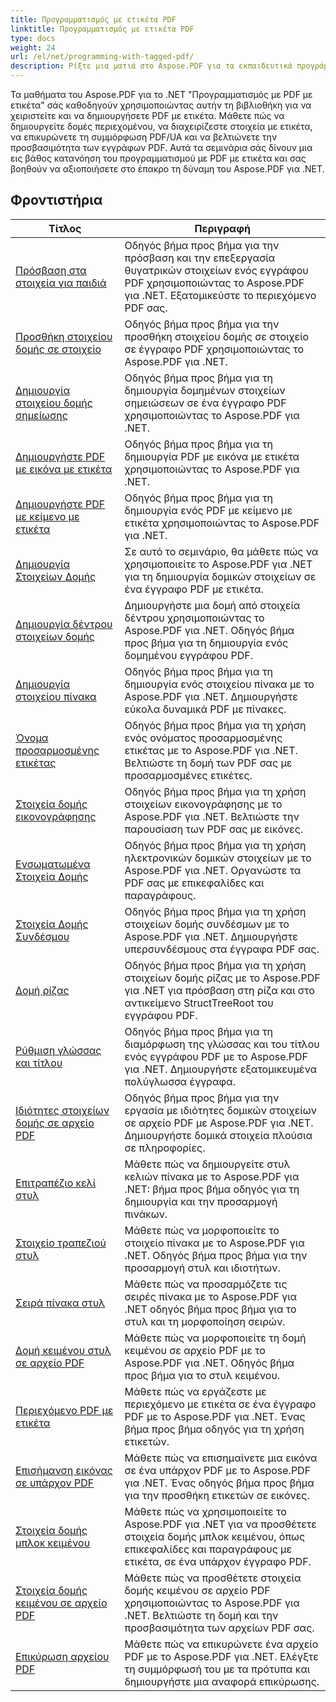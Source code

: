 ```yaml
---
title: Προγραμματισμός με ετικέτα PDF
linktitle: Προγραμματισμός με ετικέτα PDF
type: docs
weight: 24
url: /el/net/programming-with-tagged-pdf/
description: Ρίξτε μια ματιά στο Aspose.PDF για τα εκπαιδευτικά προγράμματα του .NET Programming with Tagged PDF για να κατακτήσετε τον χειρισμό και τη δημιουργία PDF με ετικέτες.
---
```


Τα μαθήματα του Aspose.PDF για το .NET "Προγραμματισμός με PDF με ετικέτα" σάς καθοδηγούν χρησιμοποιώντας αυτήν τη βιβλιοθήκη για να χειριστείτε και να δημιουργήσετε PDF με ετικέτα. Μάθετε πώς να δημιουργείτε δομές περιεχομένου, να διαχειρίζεστε στοιχεία με ετικέτα, να επικυρώνετε τη συμμόρφωση PDF/UA και να βελτιώνετε την προσβασιμότητα των εγγράφων PDF. Αυτά τα σεμινάρια σάς δίνουν μια εις βάθος κατανόηση του προγραμματισμού με PDF με ετικέτα και σας βοηθούν να αξιοποιήσετε στο έπακρο τη δύναμη του Aspose.PDF για .NET.

## Φροντιστήρια
| Τίτλος | Περιγραφή |
| --- | --- | 
| [Πρόσβαση στα στοιχεία για παιδιά](./access-children-elements/) | Οδηγός βήμα προς βήμα για την πρόσβαση και την επεξεργασία θυγατρικών στοιχείων ενός εγγράφου PDF χρησιμοποιώντας το Aspose.PDF για .NET. Εξατομικεύστε το περιεχόμενο PDF σας. |  
| [Προσθήκη στοιχείου δομής σε στοιχείο](./add-structure-element-into-element/) | Οδηγός βήμα προς βήμα για την προσθήκη στοιχείου δομής σε στοιχείο σε έγγραφο PDF χρησιμοποιώντας το Aspose.PDF για .NET. |  
| [Δημιουργία στοιχείου δομής σημείωσης](./create-note-structure-element/) | Οδηγός βήμα προς βήμα για τη δημιουργία δομημένων στοιχείων σημειώσεων σε ένα έγγραφο PDF χρησιμοποιώντας το Aspose.PDF για .NET. |  
| [Δημιουργήστε PDF με εικόνα με ετικέτα](./create-pdf-with-tagged-image/) | Οδηγός βήμα προς βήμα για τη δημιουργία PDF με εικόνα με ετικέτα χρησιμοποιώντας το Aspose.PDF για .NET. |  
| [Δημιουργήστε PDF με κείμενο με ετικέτα](./create-pdf-with-tagged-text/) | Οδηγός βήμα προς βήμα για τη δημιουργία ενός PDF με κείμενο με ετικέτα χρησιμοποιώντας το Aspose.PDF για .NET. |  
| [Δημιουργία Στοιχείων Δομής](./create-structure-elements/) | Σε αυτό το σεμινάριο, θα μάθετε πώς να χρησιμοποιείτε το Aspose.PDF για .NET για τη δημιουργία δομικών στοιχείων σε ένα έγγραφο PDF με ετικέτα. |  
| [Δημιουργία δέντρου στοιχείων δομής](./create-structure-elements-tree/) | Δημιουργήστε μια δομή από στοιχεία δέντρου χρησιμοποιώντας το Aspose.PDF για .NET. Οδηγός βήμα προς βήμα για τη δημιουργία ενός δομημένου εγγράφου PDF. |  
| [Δημιουργία στοιχείου πίνακα](./create-table-element/) | Οδηγός βήμα προς βήμα για τη δημιουργία ενός στοιχείου πίνακα με το Aspose.PDF για .NET. Δημιουργήστε εύκολα δυναμικά PDF με πίνακες. |  
| [Όνομα προσαρμοσμένης ετικέτας](./custom-tag-name/) | Οδηγός βήμα προς βήμα για τη χρήση ενός ονόματος προσαρμοσμένης ετικέτας με το Aspose.PDF για .NET. Βελτιώστε τη δομή των PDF σας με προσαρμοσμένες ετικέτες. |  
| [Στοιχεία δομής εικονογράφησης](./illustration-structure-elements/) | Οδηγός βήμα προς βήμα για τη χρήση στοιχείων εικονογράφησης με το Aspose.PDF για .NET. Βελτιώστε την παρουσίαση των PDF σας με εικόνες. |  
| [Ενσωματωμένα Στοιχεία Δομής](./inline-structure-elements/) | Οδηγός βήμα προς βήμα για τη χρήση ηλεκτρονικών δομικών στοιχείων με το Aspose.PDF για .NET. Οργανώστε τα PDF σας με επικεφαλίδες και παραγράφους. |  
| [Στοιχεία Δομής Συνδέσμου](./link-structure-elements/) | Οδηγός βήμα προς βήμα για τη χρήση στοιχείων δομής συνδέσμων με το Aspose.PDF για .NET. Δημιουργήστε υπερσυνδέσμους στα έγγραφα PDF σας. |  
| [Δομή ρίζας](./root-structure/) | Οδηγός βήμα προς βήμα για τη χρήση στοιχείων δομής ρίζας με το Aspose.PDF για .NET για πρόσβαση στη ρίζα και στο αντικείμενο StructTreeRoot του εγγράφου PDF. |  
| [Ρύθμιση γλώσσας και τίτλου](./setup-language-and-title/) | Οδηγός βήμα προς βήμα για τη διαμόρφωση της γλώσσας και του τίτλου ενός εγγράφου PDF με το Aspose.PDF για .NET. Δημιουργήστε εξατομικευμένα πολύγλωσσα έγγραφα. |  
| [Ιδιότητες στοιχείων δομής σε αρχείο PDF](./structure-elements-properties/) | Οδηγός βήμα προς βήμα για την εργασία με ιδιότητες δομικών στοιχείων σε αρχείο PDF με Aspose.PDF για .NET. Δημιουργήστε δομικά στοιχεία πλούσια σε πληροφορίες. |  
| [Επιτραπέζιο κελί στυλ](./style-table-cell/) | Μάθετε πώς να δημιουργείτε στυλ κελιών πίνακα με το Aspose.PDF για .NET: βήμα προς βήμα οδηγός για τη δημιουργία και την προσαρμογή πινάκων. |  
| [Στοιχείο τραπεζιού στυλ](./style-table-element/) | Μάθετε πώς να μορφοποιείτε το στοιχείο πίνακα με το Aspose.PDF για .NET. Οδηγός βήμα προς βήμα για την προσαρμογή στυλ και ιδιοτήτων. |  
| [Σειρά πίνακα στυλ](./style-table-row/) | Μάθετε πώς να προσαρμόζετε τις σειρές πίνακα με το Aspose.PDF για .NET οδηγός βήμα προς βήμα για το στυλ και τη μορφοποίηση σειρών. |  
| [Δομή κειμένου στυλ σε αρχείο PDF](./style-text-structure/) | Μάθετε πώς να μορφοποιείτε τη δομή κειμένου σε αρχείο PDF με το Aspose.PDF για .NET. Οδηγός βήμα προς βήμα για το στυλ κειμένου. |  
| [Περιεχόμενο PDF με ετικέτα](./tagged-pdf-content/) | Μάθετε πώς να εργάζεστε με περιεχόμενο με ετικέτα σε ένα έγγραφο PDF με το Aspose.PDF για .NET. Ένας βήμα προς βήμα οδηγός για τη χρήση ετικετών. |  
| [Επισήμανση εικόνας σε υπάρχον PDF](./tag-image-in-existing-pdf/) | Μάθετε πώς να επισημαίνετε μια εικόνα σε ένα υπάρχον PDF με το Aspose.PDF για .NET. Ένας οδηγός βήμα προς βήμα για την προσθήκη ετικετών σε εικόνες. |  
| [Στοιχεία δομής μπλοκ κειμένου](./text-block-structure-elements/) | Μάθετε πώς να χρησιμοποιείτε το Aspose.PDF για .NET για να προσθέτετε στοιχεία δομής μπλοκ κειμένου, όπως επικεφαλίδες και παραγράφους με ετικέτα, σε ένα υπάρχον έγγραφο PDF. |  
| [Στοιχεία δομής κειμένου σε αρχείο PDF](./text-structure-elements/) | Μάθετε πώς να προσθέτετε στοιχεία δομής κειμένου σε αρχείο PDF χρησιμοποιώντας το Aspose.PDF για .NET. Βελτιώστε τη δομή και την προσβασιμότητα των αρχείων PDF σας. |  
| [Επικύρωση αρχείου PDF](./validate-pdf/) | Μάθετε πώς να επικυρώνετε ένα αρχείο PDF με το Aspose.PDF για .NET. Ελέγξτε τη συμμόρφωσή του με τα πρότυπα και δημιουργήστε μια αναφορά επικύρωσης. |  